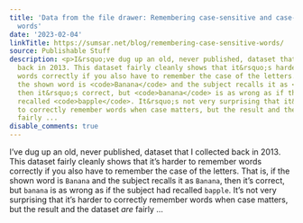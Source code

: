 ```yaml
---
title: 'Data from the file drawer: Remembering case-sensitive and case-insensitive
  words'
date: '2023-02-04'
linkTitle: https://sumsar.net/blog/remembering-case-sensitive-words/
source: Publishable Stuff
description: <p>I&rsquo;ve dug up an old, never published, dataset that I collected
  back in 2013. This dataset fairly cleanly shows that it&rsquo;s harder to remember
  words correctly if you also have to remember the case of the letters. That is, if
  the shown word is <code>Banana</code> and the subject recalls it as <code>Banana</code>,
  then it&rsquo;s correct, but <code>banana</code> is as wrong as if the subject had
  recalled <code>bapple</code>. It&rsquo;s not very surprising that it&rsquo;s harder
  to correctly remember words when case matters, but the result and the dataset <em>are</em>
  fairly ...
disable_comments: true
---
```

<p>I&rsquo;ve dug up an old, never published, dataset that I collected back in 2013. This dataset fairly cleanly shows that it&rsquo;s harder to remember words correctly if you also have to remember the case of the letters. That is, if the shown word is <code>Banana</code> and the subject recalls it as <code>Banana</code>, then it&rsquo;s correct, but <code>banana</code> is as wrong as if the subject had recalled <code>bapple</code>. It&rsquo;s not very surprising that it&rsquo;s harder to correctly remember words when case matters, but the result and the dataset <em>are</em> fairly ...
